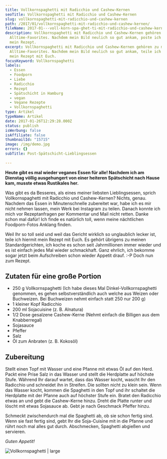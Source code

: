 ```yaml
---
title: Voll­korn­spa­ghet­ti mit Radicchio und Cashew-Kernen
seoTitle: Vollkornspaghetti mit Radicchio und Cashew-Kernen
slug: vollkornspaghetti-mit-radicchio-und-cashew-kernen
path: /2017/01/vollkornspaghetti-mit-radicchio-und-cashew-kernen/
fileName: 2017-01---voll-korn-spa-ghet-ti-mit-radicchio-und-cashew-kernen.md
description: Vollkornspaghetti mit Radicchio und Cashew-Kernen gehören zu meinen
  Alltime-Favorites. Nachdem mein Bild neulich so gut ankam, poste ich heute
  mein Rezept.
excerpt: Vollkornspaghetti mit Radicchio und Cashew-Kernen gehören zu meinen
  Alltime-Favorites. Nachdem mein Bild neulich so gut ankam, teile ich heute
  mein Rezept mit Euch.
focusKeyword: Vollkornspaghetti
labels:
  - Essen
  - Foodporn
  - Liebe
  - Radicchio
  - Rezept
  - Spätschicht in Hamburg
  - vegan
  - Vegane Rezepte
  - Vollkornspaghetti
type: Artikel
typeName: Artikel
date: 2017-01-26T12:29:28.000Z
status: publish
isWerbung: false
isAffiliate: false
thumbnailId: "15715"
image: /img/demo.jpg
errors: {}
subTitle: Post-Spätschicht-Lieblingsessen
  
---
```


**Heute gibt es mal wieder veganes Essen für alle! Nachdem ich am Dienstag
völlig ausgehungert von einer heiteren Spätschicht nach Hause kam, musste etwas
Rustikales her.**

Was gibt es da Besseres, als eines meiner liebsten Lieblingsessen, sprich
Vollkornspaghetti mit Radicchio und Cashew-Kernen? Nichts, genau. Nachdem das
Essen in Minutenschnelle zubereitet war, habe ich es mir nicht nehmen lassen,
mein Werk bei Instagram zu teilen. Danach konnte ich mich vor Rezeptanfragen per
Kommentar und Mail nicht retten. Danke schon mal dafür! Ich finde es natürlich
toll, wenn meine nächtlichen Foodporn-Fotos Anklang finden.

Weil Ihr so toll seid und weil das Gericht wirklich so unglaublich lecker ist,
teile ich hiermit mein Rezept mit Euch. Es gehört übrigens zu meinen
Standardgerichten, ich koche es schon seit Jahrmillionen immer wieder und es ist
einfach jedes Mal wieder schmackhaft. Ganz ehrlich, ich bekomme sogar jetzt beim
Aufschreiben schon wieder Appetit drauf. :-P Doch nun zum Rezept.

## Zutaten für eine große Portion

- 250 g Vollkornspaghetti (Ich habe dieses Mal Dinkel-Vollkornspaghetti
  genommen, es gehen selbstverständlich auch welche aus Weizen oder Buchweizen.
  Bei Buchweizen nehmt einfach statt 250 nur 200 g)
- 1 kleiner Kopf Radicchio
- 200 ml Sojacuisine (z. B. Alnatura)
- 1/2 Dose gesalzene Cashew-Kerne (Nehmt einfach die Billigen aus dem
  Knabberregal)
- Sojasauce
- Pfeffer
- Salz
- Öl zum Anbraten (z. B. Kokosöl)

## Zubereitung

Stellt einen Topf mit Wasser und eine Pfanne mit etwas Öl auf den Herd. Packt
eine Prise Salz in das Wasser und stellt die Herdplatte auf höchste Stufe.
Während Ihr darauf wartet, dass das Wasser kocht, wascht Ihr den Radicchio und
schneidet ihn in Streifen. Die sollten nicht zu klein sein. Wenn das Wasser
kocht, kommen die Spaghetti in den Topf und ihr schaltet die Herdplatte mit der
Pfanne auch auf höchster Stufe ein. Bratet den Radicchio etwas an und gebt die
Cashew-Kerne hinzu. Dreht die Platte runter und löscht mit etwas Sojasauce ab.
Gebt je nach Geschmack Pfeffer hinzu.

Schmeckt zwischendurch mal die Spaghetti ab, ob sie schon fertig sind. Wenn sie
fast fertig sind, gebt Ihr die Soja-Cuisine mit in die Pfanne und rührt noch mal
alles gut durch. Abschmecken, Spaghetti abgießen und servieren.

_Guten Appetit!_

![Vollkornspaghetti | large](http://cardamonchai.com/wp-content/uploads/2017/01/31663435394_114a796024_b-800x800.jpg)

  